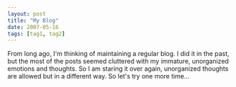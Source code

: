 ```yaml
---
layout: post
title: "My Blog"
date: 2007-05-16
tags: [tag1, tag2]
---
```


From long ago, I'm thinking of maintaining a regular blog. I did it in the past, but the most of the posts seemed cluttered with my immature, unorganized emotions and thoughts. So I am staring it over again, unorganized thoughts are allowed but in a different way. So let's try one more time...